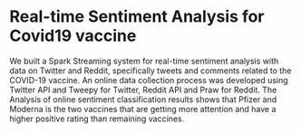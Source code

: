# Real-time Sentiment Analysis for Covid19 vaccine
We built a Spark Streaming system for real-time sentiment analysis with data on Twitter and Reddit, specifically tweets and comments related to the COVID-19 vaccine. An online data collection process was developed using Twitter API and Tweepy for Twitter, Reddit API and Praw for Reddit. The Analysis of online sentiment classification results shows that Pfizer and Moderna is the two vaccines that are getting more attention and have a higher positive rating than remaining vaccines.
